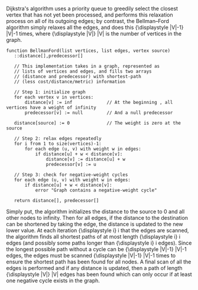 Dijkstra's algorithm uses a priority queue to greedily select the closest vertex that has not yet been processed, and performs this relaxation process on all of its outgoing edges; by contrast, the Bellman–Ford algorithm simply relaxes all the edges, and does this {\displaystyle |V|-1} |V|-1 times, where {\displaystyle |V|} |V| is the number of vertices in the graph.

```
function BellmanFord(list vertices, list edges, vertex source)
   ::distance[],predecessor[]

   // This implementation takes in a graph, represented as
   // lists of vertices and edges, and fills two arrays
   // (distance and predecessor) with shortest-path
   // (less cost/distance/metric) information

   // Step 1: initialize graph
   for each vertex v in vertices:
       distance[v] := inf             // At the beginning , all vertices have a weight of infinity
       predecessor[v] := null         // And a null predecessor

   distance[source] := 0              // The weight is zero at the source

   // Step 2: relax edges repeatedly
   for i from 1 to size(vertices)-1:
       for each edge (u, v) with weight w in edges:
           if distance[u] + w < distance[v]:
               distance[v] := distance[u] + w
               predecessor[v] := u

   // Step 3: check for negative-weight cycles
   for each edge (u, v) with weight w in edges:
       if distance[u] + w < distance[v]:
           error "Graph contains a negative-weight cycle"

   return distance[], predecessor[]
```

Simply put, the algorithm initializes the distance to the source to 0 and all other nodes to infinity. Then for all edges, if the distance to the destination can be shortened by taking the edge, the distance is updated to the new lower value. At each iteration {\displaystyle i} i that the edges are scanned, the algorithm finds all shortest paths of at most length {\displaystyle i} i edges (and possibly some paths longer than {\displaystyle i} i edges). Since the longest possible path without a cycle can be {\displaystyle |V|-1} |V|-1 edges, the edges must be scanned {\displaystyle |V|-1} |V|-1 times to ensure the shortest path has been found for all nodes. A final scan of all the edges is performed and if any distance is updated, then a path of length {\displaystyle |V|} |V| edges has been found which can only occur if at least one negative cycle exists in the graph.
